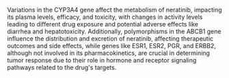 Variations in the CYP3A4 gene affect the metabolism of neratinib, impacting its plasma levels, efficacy, and toxicity, with changes in activity levels leading to different drug exposure and potential adverse effects like diarrhea and hepatotoxicity. Additionally, polymorphisms in the ABCB1 gene influence the distribution and excretion of neratinib, affecting therapeutic outcomes and side effects, while genes like ESR1, ESR2, PGR, and ERBB2, although not involved in its pharmacokinetics, are crucial in determining tumor response due to their role in hormone and receptor signaling pathways related to the drug's targets.